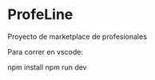 # ProfeLine
Proyecto de marketplace de profesionales

Para correr en vscode: 

npm install
npm run dev
